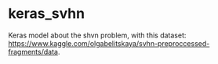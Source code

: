 # keras_svhn
Keras model about the shvn problem, with this dataset: https://www.kaggle.com/olgabelitskaya/svhn-preproccessed-fragments/data. 

